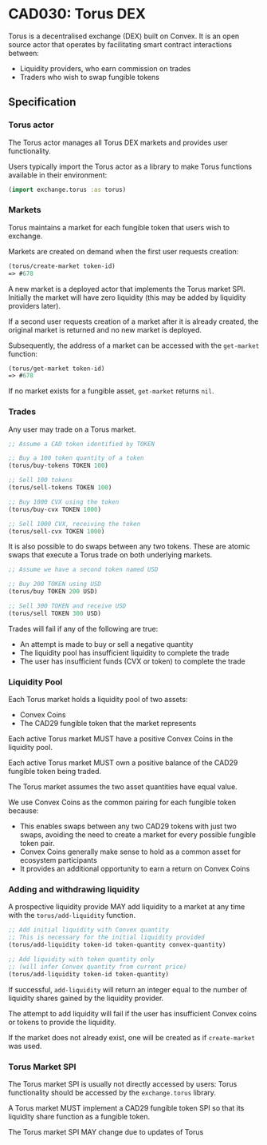 # CAD030: Torus DEX

Torus is a decentralised exchange (DEX) built on Convex. It is an open source actor that operates by facilitating smart contract interactions between:
- Liquidity providers, who earn commission on trades
- Traders who wish to swap fungible tokens

## Specification

### Torus actor

The Torus actor manages all Torus DEX markets and provides user functionality.

Users typically import the Torus actor as a library to make Torus functions available in their environment: 

```clojure
(import exchange.torus :as torus)
```

### Markets

Torus maintains a market for each fungible token that users wish to exchange.

Markets are created on demand when the first user requests creation:

```clojure
(torus/create-market token-id)
=> #678
```

A new market is a deployed actor that implements the Torus market SPI. Initially the market will have zero liquidity (this may be added by liquidity providers later).

If a second user requests creation of a market after it is already created, the original market is returned and no new market is deployed.

Subsequently, the address of a market can be accessed with the `get-market` function:

```clojure
(torus/get-market token-id)
=> #678
```

If no market exists for a fungible asset, `get-market` returns `nil`.

### Trades

Any user may trade on a Torus market.

```clojure
;; Assume a CAD token identified by TOKEN

;; Buy a 100 token quantity of a token
(torus/buy-tokens TOKEN 100)

;; Sell 100 tokens
(torus/sell-tokens TOKEN 100)

;; Buy 1000 CVX using the token
(torus/buy-cvx TOKEN 1000)

;; Sell 1000 CVX, receiving the token
(torus/sell-cvx TOKEN 1000)
```

It is also possible to do swaps between any two tokens. These are atomic swaps that execute a Torus trade on both underlying markets.

```clojure
;; Assume we have a second token named USD

;; Buy 200 TOKEN using USD
(torus/buy TOKEN 200 USD)

;; Sell 300 TOKEN and receive USD
(torus/sell TOKEN 300 USD)

```

Trades will fail if any of the following are true:
- An attempt is made to buy or sell a negative quantity
- The liquidity pool has insufficient liquidity to complete the trade
- The user has insufficient funds (CVX or token) to complete the trade

### Liquidity Pool

Each Torus market holds a liquidity pool of two assets:
- Convex Coins
- The CAD29 fungible token that the market represents

Each active Torus market MUST have a positive Convex Coins in the liquidity pool.

Each active Torus market MUST own a positive balance of the CAD29 fungible token being traded.

The Torus market assumes the two asset quantities have equal value.

We use Convex Coins as the common pairing for each fungible token because:
- This enables swaps between any two CAD29 tokens with just two swaps, avoiding the need to create a market for every possible fungible token pair.
- Convex Coins generally make sense to hold as a common asset for ecosystem participants
- It provides an additional opportunity to earn a return on Convex Coins

### Adding and withdrawing liquidity

A prospective liquidity provide MAY add liquidity to a market at any time with the `torus/add-liquidity` function.

```clojure
;; Add initial liquidity with Convex quantity
;; This is necessary for the initial liquidity provided
(torus/add-liquidity token-id token-quantity convex-quantity)

;; Add liquidity with token quantity only 
;; (will infer Convex quantity from current price)
(torus/add-liquidity token-id token-quantity)
```

If successful, `add-liquidity` will return an integer equal to the number of liquidity shares gained by the liquidity provider.

The attempt to add liquidity will fail if the user has insufficient Convex coins or tokens to provide the liquidity.

If the market does not already exist, one will be created as if `create-market` was used.



### Torus Market SPI

The Torus market SPI is usually not directly accessed by users: Torus functionality should be accessed by the `exchange.torus` library.

A Torus market MUST implement a CAD29 fungible token SPI so that its liquidity share function as a fungible token.

The Torus market SPI MAY change due to updates of Torus



